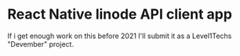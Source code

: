 # React Native linode API client app

If i get enough work on this before 2021 I'll submit it as a Level1Techs "Devember" project.
